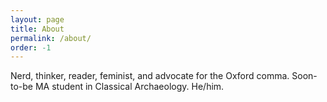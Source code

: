 ```yaml
---
layout: page
title: About
permalink: /about/
order: -1
---
```


Nerd, thinker, reader, feminist, and advocate for the Oxford comma. Soon-to-be MA student in Classical Archaeology. He/him.